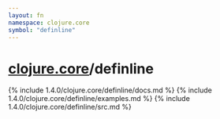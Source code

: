 ```yaml
---
layout: fn
namespace: clojure.core
symbol: "definline"
---
```


# [clojure.core](../)/definline

{% include 1.4.0/clojure.core/definline/docs.md %}
{% include 1.4.0/clojure.core/definline/examples.md %}
{% include 1.4.0/clojure.core/definline/src.md %}

